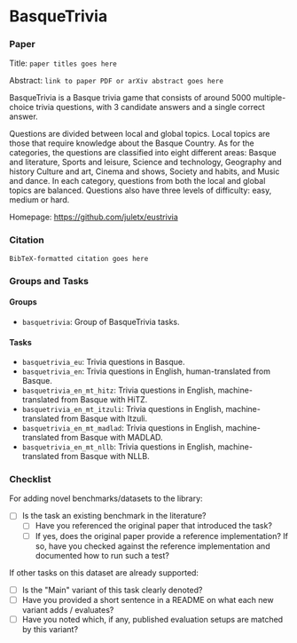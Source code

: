 # BasqueTrivia

### Paper

Title: `paper titles goes here`

Abstract: `link to paper PDF or arXiv abstract goes here`

BasqueTrivia is a Basque trivia game that consists of around 5000 multiple-choice trivia questions, with 3 candidate answers and a single correct answer.

Questions are divided between local and global topics. Local topics are those that require knowledge about the Basque Country. As for the categories, the questions are classified into eight different areas: Basque and literature, Sports and leisure, Science and technology, Geography and history Culture and art, Cinema and shows, Society and habits, and Music and dance. In each category, questions from both the local and global topics are balanced. Questions also have three levels of difficulty: easy, medium or hard.

Homepage: https://github.com/juletx/eustrivia

### Citation

```
BibTeX-formatted citation goes here
```

### Groups and Tasks

#### Groups

- `basquetrivia`: Group of BasqueTrivia tasks.

#### Tasks

- `basquetrivia_eu`: Trivia questions in Basque.
- `basquetrivia_en`: Trivia questions in English, human-translated from Basque.
- `basquetrivia_en_mt_hitz`: Trivia questions in English, machine-translated from Basque with HiTZ.
- `basquetrivia_en_mt_itzuli`: Trivia questions in English, machine-translated from Basque with Itzuli.
- `basquetrivia_en_mt_madlad`: Trivia questions in English, machine-translated from Basque with MADLAD.
- `basquetrivia_en_mt_nllb`: Trivia questions in English, machine-translated from Basque with NLLB.

### Checklist

For adding novel benchmarks/datasets to the library:

- [ ] Is the task an existing benchmark in the literature?
  - [ ] Have you referenced the original paper that introduced the task?
  - [ ] If yes, does the original paper provide a reference implementation? If so, have you checked against the reference implementation and documented how to run such a test?

If other tasks on this dataset are already supported:

- [ ] Is the "Main" variant of this task clearly denoted?
- [ ] Have you provided a short sentence in a README on what each new variant adds / evaluates?
- [ ] Have you noted which, if any, published evaluation setups are matched by this variant?
